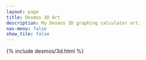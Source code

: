 ```yaml
---
layout: page
title: Desmos 3D Art
description: My Desmos 3D graphing calculator art.
nav-menu: false
show_tile: false
---
```


<!-- Main -->
<div id="main" class="alt">

<!-- One -->
<section id="one">
  <div class="inner">

<!-- Content -->
{% include desmos/3d.html %}
</div>
</section>
</div>
